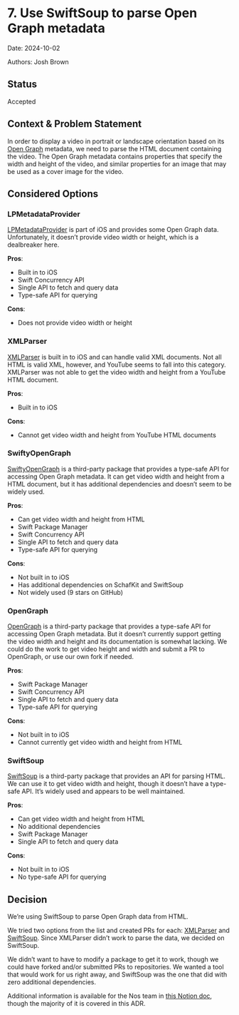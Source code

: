 # 7. Use SwiftSoup to parse Open Graph metadata

Date: 2024-10-02

Authors: Josh Brown

## Status

Accepted

## Context & Problem Statement

In order to display a video in portrait or landscape orientation based on its [Open Graph](https://ogp.me/) metadata, we need to parse the HTML document containing the video. The Open Graph metadata contains properties that specify the width and height of the video, and similar properties for an image that may be used as a cover image for the video.

## Considered Options

### LPMetadataProvider
[LPMetadataProvider](https://developer.apple.com/documentation/linkpresentation/lpmetadataprovider) is part of iOS and provides some Open Graph data. Unfortunately, it doesn’t provide video width or height, which is a dealbreaker here.

**Pros**:
- Built in to iOS
- Swift Concurrency API
- Single API to fetch and query data
- Type-safe API for querying

**Cons**:
- Does not provide video width or height

### XMLParser
[XMLParser](https://developer.apple.com/documentation/foundation/xmlparser) is built in to iOS and can handle valid XML documents. Not all HTML is valid XML, however, and YouTube seems to fall into this category. XMLParser was not able to get the video width and height from a YouTube HTML document.

**Pros**:
- Built in to iOS

**Cons**:
- Cannot get video width and height from YouTube HTML documents

### SwiftyOpenGraph
[SwiftyOpenGraph](https://github.com/FiveSheepCo/SwiftyOpenGraph) is a third-party package that provides a type-safe API for accessing Open Graph metadata. It can get video width and height from a HTML document, but it has additional dependencies and doesn’t seem to be widely used.

**Pros**:
- Can get video width and height from HTML
- Swift Package Manager
- Swift Concurrency API
- Single API to fetch and query data
- Type-safe API for querying

**Cons**:
- Not built in to iOS
- Has additional dependencies on SchafKit and SwiftSoup
- Not widely used (9 stars on GitHub)

### OpenGraph
[OpenGraph](https://github.com/satoshi-takano/OpenGraph) is a third-party package that provides a type-safe API for accessing Open Graph metadata. But it doesn’t currently support getting the video width and height and its documentation is somewhat lacking. We could do the work to get video height and width and submit a PR to OpenGraph, or use our own fork if needed.

**Pros**:
- Swift Package Manager
- Swift Concurrency API
- Single API to fetch and query data
- Type-safe API for querying

**Cons**:
- Not built in to iOS
- Cannot currently get video width and height from HTML

### SwiftSoup
[SwiftSoup](https://github.com/scinfu/SwiftSoup) is a third-party package that provides an API for parsing HTML. We can use it to get video width and height, though it doesn’t have a type-safe API. It’s widely used and appears to be well maintained.

**Pros**:
- Can get video width and height from HTML
- No additional dependencies
- Swift Package Manager
- Single API to fetch and query data

**Cons**:
- Not built in to iOS
- No type-safe API for querying

## Decision
We’re using SwiftSoup to parse Open Graph data from HTML.

We tried two options from the list and created PRs for each: [XMLParser](https://github.com/planetary-social/nos/pull/1504) and [SwiftSoup](https://github.com/planetary-social/nos/pull/1505). Since XMLParser didn’t work to parse the data, we decided on SwiftSoup.

We didn’t want to have to modify a package to get it to work, though we could have forked and/or submitted PRs to repositories. We wanted a tool that would work for us right away, and SwiftSoup was the one that did with zero additional dependencies.

Additional information is available for the Nos team in [this Notion doc](https://www.notion.so/nossocial/Tool-comparison-for-parsing-Open-Graph-metadata-0fe7c4703da080478ac0e96050f41b74?pvs=4), though the majority of it is covered in this ADR.
